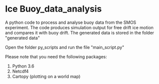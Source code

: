 # Ice Buoy_data_analysis
A python code to process and analyse buoy data from the SMOS experiment. The code produces simulation output for free drift ice motion and compares it with buoy drift. The generated data is stored in the folder "generated data"

Open the folder py_scripts and run the file "main_script.py"

Please note that you need the following packages:

1. Python 3.6 
2. Netcdf4  
3. Cartopy (plotting on a world map)

